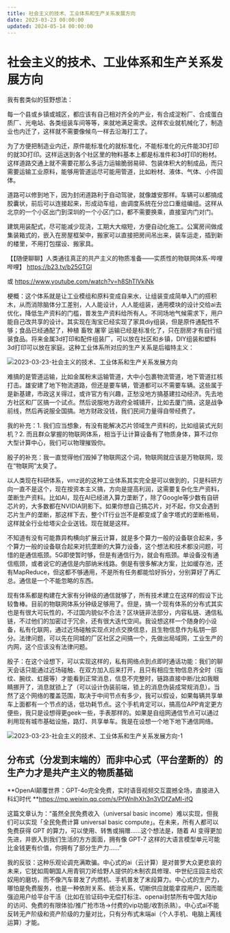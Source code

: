 ```yaml
---
title: 社会主义的技术、工业体系和生产关系发展方向
date: 2023-03-23 00:00:00
updated: 2024-05-14 00:00:00
---
```



# 社会主义的技术、工业体系和生产关系发展方向

我有套类似的狂野想法：

每一个县或乡镇或城区，都应该有自己相对齐全的产业，有合成淀粉厂、合成蛋白质厂、光电站、各类组装车间等等，来就地满足需求。这样农业就机械化了，制造业也内迁了，这样就不需要像候鸟一样去沿海打工了。

为了方便把制造业内迁，原件能标准化的就标准化，不能标准化的元件能3D打印的就3D打印。这样运送到各个社区里的物料基本上都是标准件和3d打印的粉材。这样道路交通上就不需要花那么多运力运输脆弱易碎、包装体积大的制成品，而只需要运输工业原料，能够用管道运尽可能用管道，比如粉材、液体、气体、小件固体。

道路可以修到地下，因为封闭道路利于自动驾驶，就像雄安那样。车辆可以都搞成胶囊状，前后可以连接起来，形成动车组，由调度系统在分岔口重组编组。这样从北京的一个小区出门到深圳的一个小区门口，都不需要换乘，直接室内门对门。

建筑用装配式，尽可能减少现浇，工期大大缩短，方便自动化施工。公寓房间做成集装箱式的，嵌入在房屋框架中，搬家可以直接把房间吊出来，装车运走，插到新的楼里，不用打包摆设、搬家具。

【【随便聊聊】人类通往真正的共产主义的物质准备——实质性的物联网体系-哔哩哔哩】 https://b23.tv/b25GTGl

或 https://www.youtube.com/watch?v=h8ShTlVkiNk

梗概：这个体系就是让工业模组和原料变成自来水，让组装变成简单入门的搭积木，从而消除脑体分工差别，人人能设计，人人能组装，通用模块的设计交给ai去优化，降低生产资料的门槛，普发生产资料给所有人。不同场地气候需求下，用户能自己改共享的设计。其实现在淘宝已经实现了家具diy组装，但是原件通配性不够；食品已经通配了，种植 畜牧 屠宰 运输已经是标准化了，只在厨房才有自行组装食品。将来金属3d打印和配件组装厂，可以放在社区和乡镇，DIY组装和塑料3d打印可以放在家庭。这种工业体系所对应的生产关系是后福特主义：

![2023-03-23-社会主义的技术、工业体系和生产关系发展方向](assets/2023-03-23-社会主义的技术、工业体系和生产关系发展方向.png)

难搞的是管道运输，比如金属粉末运输管道，大中小包裹物流管道，地下管道扛核打击。雄安建了地下物流道路，但还是要车辆，管道都可以不需要车辆。这些属于是新基建，市政这关得过，或许官方有兴趣，正愁没地方搞基建拉动经济。先去地方社区和厂区搞一个试点。然后说服地方政府全城铺开，比如去厦门搞，这是战争前线，然后再说服全国搞。地方财政没钱，我们民间力量得自带经费了。

我的补充：1. 我们应当想象，有没有能解决芯片领域生产资料的，比如组装式光刻机？2. 而且群众掌握的物联网体系，相当于让计算设备有了物质身体，算不过你大型计算中心，我们可以物理摧毁你。

殷子的补充：我一直觉得他们毁掉了物联网这个词，物联网就应该是万物联网，现在“物联网”太臭了。

以人类现在科研体系，vmz说的这种工业体系其实完全是可以做到的，只是科研方向一直不是这个，现在按资本主义搞，方向是提高利润，这需要复杂化生产资料，垄断生产资料。比如AI，现在AI已经进入算力垄断了，除了Google等少数有自研芯片的，大多数都在NVIDIA阴影下。如果你想自己搞芯片，对不起，你又会遇到芯片生产的垄断，那这样下去，整个IT行业岂不是都变成了金字塔式的垄断格局，这样就全行业给塔尖企业送钱。现在就是这样。

不知道有没有可能靠异构横向扩展云计算，就是多个算力一般的设备联合起来，多个算力一般的设备联合起来对抗垄断的大算力设备，这个想法和技术都没问题，可惜的是通信瓶颈。5G即使暂时够，但是有通信行为，就会有瓶颈。单设备没有通信瓶颈，或者说它的通信是内部纳米线路。倒是有很多解决方案，比如缓存池，还有MapReduce，但这都不够通用，不是所有任务都能恰好拆分，分别算好了再汇总。通信是一个不能忽略的东西。

现有体系都是构建在大家有分钟级的通信就够了，所有技术建立在这样的假设下比较鲁棒。目前的物联网体系分钟级足够用了。但是，搞一个现有体系的分布式其实也是有很大可玩性的，不过国内貌似不合法？区块链非法部分，内容私链、通信私链，不过他们的加密过于冗余，还有很大迭代空间。我设想这样一个随身的小设备，私有化联网，通过近场碰触实现点对点交换信息，且生物信息作为私钥一部分。法律问题，可以先在同城的厂区社区之间搞一个，先做出局域网，工业生产的内网，这个应该没有法律问题。

殷子：在这个设想下，可以实现这样的，私有网络点到点即时通话功能：我们的聊天会话只能通过近场碰触、在双方加入后来打开，且只有相应生物信息齐全时（指纹、腕纹、虹膜等）才能看到正常消息，信息不完整时，链路直接中断/比如我眼睛挪开了，消息就锁上了（可以设计伪装前端，锁上的消息伪装成常规消息）。当然了这个网络的覆盖范围，取决于中间节点有多少，我可以假设，如果每辆共享单车上面都有一个节点的话，低功耗节点。这个手机肯定可以，搞高位APP肯定更方便些，我只是设想得更geek一些，手表那样的。如果是自组网通信节点可以通过利用现有城市基础设施，路灯、共享单车。我是在设想一个地下地下通信网络。

![2023-03-23-社会主义的技术、工业体系和生产关系发展方向-1](assets/2023-03-23-社会主义的技术、工业体系和生产关系发展方向-1.jpeg)

## 分布式（分发到末端的）而非中心式（平台垄断的）的生产力才是共产主义的物质基础


**OpenAI颠覆世界：GPT-4o完全免费，实时语音视频交互震撼全场，直接进入科幻时代 **https://mp.weixin.qq.com/s/PfWnlhXh3n3VDfZaMI-ifQ

这篇文章认为：“虽然全民免费收入（universal basic income）难以实现，但我们可以实现「全民免费计算 universal basic compute」。在未来，所有人都可以免费获得 GPT 的算力，可以使用、转售或捐赠……这个想法是，随着 AI 变得更加先进，并嵌入到我们生活的方方面面，拥有像 GPT-7 这样的大语言模型单元可能比金钱更有价值，你拥有了部分生产力……”

我的反驳：这种乐观论调充满欺骗。中心式的ai（云计算）是对普罗大众更悲哀的未来，它犹如周朝国人用青铜刀斧给野人提供的木制农具修理、中世纪庄园主给农奴用的磨坊，而不像汽车普发了内燃机、手机普发了末段算力。中心式的生产力，哪怕是免费服务，也是一种依附关系、统治关系，切断供应就能拿捏用户，因而能强迫用户给平台干活（比如在验证码中无偿打标注、openai封禁所有中国大陆ip的访问、免费的有限体验/推广抢市场→付费的vip功能/收割杀熟）。中心式ai不能反转无产阶级和资产阶级的力量对比，只有分布式末端ai（个人手机、电脑上离线运算）才能。
